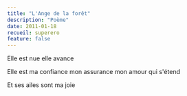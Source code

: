 ```yaml
---
title: "L'Ange de la forêt"
description: "Poème"
date: 2011-01-18
recueil: superero
feature: false
---
```


Elle est nue elle avance

Elle est ma confiance
mon assurance
mon amour qui s'étend

Et ses ailes sont ma joie
